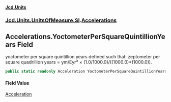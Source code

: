 #### [Jcd.Units](index.md 'index')

### [Jcd.Units.UnitsOfMeasure.SI](Jcd.Units.UnitsOfMeasure.SI.md 'Jcd.Units.UnitsOfMeasure.SI').[Accelerations](Accelerations.md 'Jcd.Units.UnitsOfMeasure.SI.Accelerations')

## Accelerations.YoctometerPerSquareQuintillionYears Field

yoctometer per square quintillion years defined such that: zeptometer per square quadrillion years = ym/Eyr² ×
(1.0/1000.0)/((1000.0)*(1000.0)).

```csharp
public static readonly Acceleration YoctometerPerSquareQuintillionYears;
```

#### Field Value

[Acceleration](Acceleration.md 'Jcd.Units.UnitTypes.Acceleration')